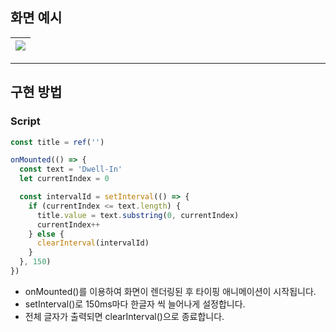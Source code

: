 ## 화면 예시

| ![](https://velog.velcdn.com/images/ksj0314/post/e98635e2-d763-448f-903d-7ca31daf50f9/image.gif) |
| :----------------------------------------------------------------------------------------------: |

---

## 구현 방법

### Script

```js
const title = ref('')

onMounted(() => {
  const text = 'Dwell-In'
  let currentIndex = 0

  const intervalId = setInterval(() => {
    if (currentIndex <= text.length) {
      title.value = text.substring(0, currentIndex)
      currentIndex++
    } else {
      clearInterval(intervalId)
    }
  }, 150)
})
```

- onMounted()를 이용하여 화면이 렌더링된 후 타이핑 애니메이션이 시작됩니다.
- setInterval()로 150ms마다 한글자 씩 늘어나게 설정합니다.
- 전체 글자가 출력되면 clearInterval()으로 종료합니다.

